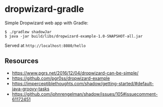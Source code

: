 # dropwizard-gradle

Simple Dropwizard web app with Gradle:

```
$ ./gradlew shadowJar
$ java -jar build/libs/dropwizard-example-1.0-SNAPSHOT-all.jar
```

Served at `http://localhost:8080/hello`

## Resources

- https://www.pgrs.net/2016/12/04/dropwizard-can-be-simple/
- https://github.com/pgr0ss/dropwizard-example
- https://imperceptiblethoughts.com/shadow/getting-started/#default-java-groovy-tasks
- https://github.com/johnrengelman/shadow/issues/105#issuecomment-61172451
